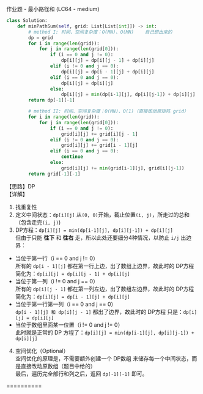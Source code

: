 作业题 - 最小路径和 (LC64 - medium)
```python
class Solution:
    def minPathSum(self, grid: List[List[int]]) -> int:
        # method I: 时间、空间复杂度：O(MN)、O(MN)	自己想出来的
        dp = grid
        for i in range(len(grid)):
            for j in range(len(grid[0])):
                if (i == 0 and j != 0):
                    dp[i][j] = dp[i][j - 1] + dp[i][j]
                elif (i != 0 and j == 0):
                    dp[i][j] = dp[i - 1][j] + dp[i][j]
                elif (i == 0 and j == 0):
                    dp[i][j] = dp[i][j]
                else:
                    dp[i][j] = min(dp[i-1][j], dp[i][j-1]) + dp[i][j]
        return dp[-1][-1]

        # method II: 时间、空间复杂度：O(MN)、O(1)（直接改动原矩阵 grid）
        for i in range(len(grid)):
            for j in range(len(grid[0])):
                if (i == 0 and j != 0):
                    grid[i][j] += grid[i][j - 1]
                elif (i != 0 and j == 0):
                    grid[i][j] += grid[i - 1][j]
                elif (i == 0 and j == 0):
                    continue
                else:
                    grid[i][j] += min(grid[i-1][j], grid[i][j-1])
        return grid[-1][-1]
```
【思路】DP  
【详解】  
1. 找重复性  
2. 定义中间状态：`dp[i][j]` 从`(0, 0)`开始，截止位置`(i, j)`，所走过的总和（包含走完`(i, j)`)
3. DP方程：`dp[i][j] = min(dp[i-1][j], dp[i][j-1]) + dp[i][j]`  
    但由于只能 **往下** 和 **往右** 走，所以此处还要细分4种情况，以防止 `i/j` 出边界：
* 当位于第一行（i == 0 and j != 0）  
    所有的 `dp[i - 1][j]` 都在第一行上边，出了数组上边界，故此时的 DP方程 简化为：`dp[i][j] = dp[i][j - 1] + dp[i][j]`  
* 当位于第一列（i != 0 and j == 0）  
    所有的 `dp[i][j - 1]` 都在第一列左边，出了数组左边界，故此时的 DP方程 简化为：`dp[i][j] = dp[i - 1][j] + dp[i][j]`  
* 当位于第一行第一列（i == 0 and j == 0）  
    `dp[i - 1][j] 和 dp[i][j - 1]` 都出了边界，故此时的 DP方程 只是：`dp[i][j] = dp[i][j]`  
* 当位于数组里面某一位置（i != 0 and j != 0）  
    此时就是正常的 DP 方程了：`dp[i][j] = min(dp[i-1][j], dp[i][j-1]) + dp[i][j]`  
4. 空间优化（Optional）  
    空间优化的原理是，不需要额外创建一个 DP数组 来储存每一个中间状态，而是直接改动原数组（题目中给的）  
最后，遍历完全部行和列之后，返回 `dp[-1][-1]` 即可。  

==========

